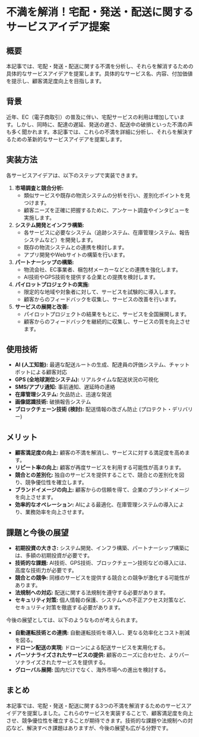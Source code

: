 # 不満を解消！宅配・発送・配送に関するサービスアイデア提案

## 概要

本記事では、宅配・発送・配送に関する不満を分析し、それらを解消するための具体的なサービスアイデアを提案します。具体的なサービス名、内容、付加価値を提示し、顧客満足度向上を目指します。

## 背景

近年、EC（電子商取引）の普及に伴い、宅配サービスの利用は増加しています。しかし、同時に、配達の遅延、発送の遅さ、配送中の破損といった不満の声も多く聞かれます。本記事では、これらの不満を詳細に分析し、それらを解決するための革新的なサービスアイデアを提案します。

## 実装方法

各サービスアイデアは、以下のステップで実装できます。

1.  **市場調査と競合分析:**
    *   類似サービスや既存の物流システムの分析を行い、差別化ポイントを見つけます。
    *   顧客ニーズを正確に把握するために、アンケート調査やインタビューを実施します。
2.  **システム開発とインフラ構築:**
    *   各サービスに必要なシステム（追跡システム、在庫管理システム、報告システムなど）を開発します。
    *   既存の物流システムとの連携を検討します。
    *   アプリ開発やWebサイトの構築を行います。
3.  **パートナーシップの構築:**
    *   物流会社、EC事業者、梱包材メーカーなどとの連携を強化します。
    *   AI技術やGPS技術を提供する企業との提携を検討します。
4.  **パイロットプロジェクトの実施:**
    *   限定的な地域や対象者に対して、サービスを試験的に導入します。
    *   顧客からのフィードバックを収集し、サービスの改善を行います。
5.  **サービスの展開と改善:**
    *   パイロットプロジェクトの結果をもとに、サービスを全国展開します。
    *   顧客からのフィードバックを継続的に収集し、サービスの質を向上させます。

## 使用技術

*   **AI (人工知能):** 最適な配送ルートの生成、配達員の評価システム、チャットボットによる顧客対応
*   **GPS (全地球測位システム):** リアルタイムな配送状況の可視化
*   **SMS/アプリ通知:** 事前通知、遅延時の連絡
*   **在庫管理システム:** 欠品防止、迅速な発送
*   **画像認識技術:** 破損報告システム
*   **ブロックチェーン技術 (検討):** 配送情報の改ざん防止 (プロテクト・デリバリー)

## メリット

*   **顧客満足度の向上:** 顧客の不満を解消し、サービスに対する満足度を高めます。
*   **リピート率の向上:** 顧客が再度サービスを利用する可能性が高まります。
*   **競合との差別化:** 独自のサービスを提供することで、競合との差別化を図り、競争優位性を確立します。
*   **ブランドイメージの向上:** 顧客からの信頼を得て、企業のブランドイメージを向上させます。
*   **効率的なオペレーション:** AIによる最適化、在庫管理システムの導入により、業務効率を向上させます。

## 課題と今後の展望

*   **初期投資の大きさ:** システム開発、インフラ構築、パートナーシップ構築には、多額の初期投資が必要です。
*   **技術的な課題:** AI技術、GPS技術、ブロックチェーン技術などの導入には、高度な技術力が必要です。
*   **競合との競争:** 同様のサービスを提供する競合との競争が激化する可能性があります。
*   **法規制への対応:** 配送に関する法規制を遵守する必要があります。
*   **セキュリティ対策:** 個人情報の保護、システムへの不正アクセス対策など、セキュリティ対策を徹底する必要があります。

今後の展望としては、以下のようなものが考えられます。

*   **自動運転技術との連携:** 自動運転技術を導入し、更なる効率化とコスト削減を図る。
*   **ドローン配送の実現:** ドローンによる配送サービスを実用化する。
*   **パーソナライズされたサービスの提供:** 顧客のニーズに合わせた、よりパーソナライズされたサービスを提供する。
*   **グローバル展開:** 国内だけでなく、海外市場への進出を検討する。

## まとめ

本記事では、宅配・発送・配送に関する3つの不満を解消するためのサービスアイデアを提案しました。これらのサービスを実装することで、顧客満足度を向上させ、競争優位性を確立することが期待できます。技術的な課題や法規制への対応など、解決すべき課題はありますが、今後の展望も広がる分野です。